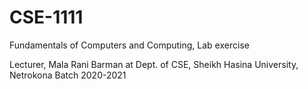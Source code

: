 # CSE-1111
Fundamentals of Computers and Computing, 
Lab exercise

Lecturer,
Mala Rani Barman
at Dept. of CSE,
Sheikh Hasina University, Netrokona
Batch 2020-2021
